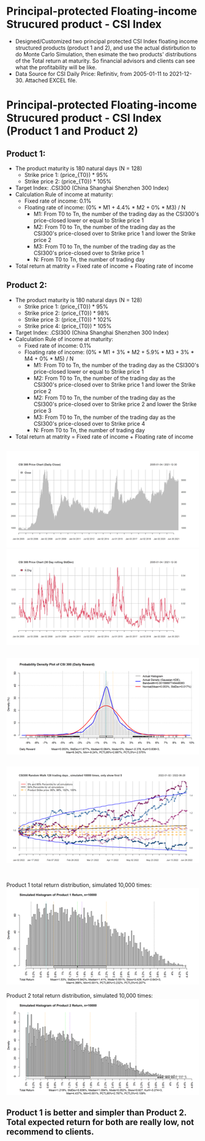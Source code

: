 # Principal-protected Floating-income Strucured product - CSI Index 
- Designed/Customized two principal protected CSI Index floating income structured products (product 1 and 2), and use the actual distirbution to do Monte Carlo Simulation, then esimate the two products' distributions of the Total return at maturity. So financial advisors and clients can see what the profitability will be like. 
- Data Source for CSI Daily Price: Refinitiv, from 2005-01-11 to 2021-12-30. Attached EXCEL file.


# Principal-protected Floating-income Strucured product - CSI Index (Product 1 and Product 2)
## Product 1: 
- The product maturity is 180 natural days (N = 128) 
	- Strike price 1: (price_{T0}) * 95%
	- Strike price 2: (price_{T0}) * 105%
- Target Index: .CSI300 (China Shanghai Shenzhen 300 Index)
- Calculation Rule of income at maturity: 
	- Fixed rate of income: 0.1%
	- Floating rate of income: (0% * M1 + 4.4% * M2 + 0% * M3) / N
		- M1: From T0 to Tn, the number of the trading day as the CSI300's price-closed lower or equal to Strike price 1
		- M2: From T0 to Tn, the number of the trading day as the CSI300's price-closed over to Strike price 1 and lower the Strike price 2
		- M3: From T0 to Tn, the number of the trading day as the CSI300's price-closed over to Strike price 1
		- N: From T0 to Tn, the number of trading day
- Total return at matrity = Fixed rate of income + Floating rate of income
    
## Product 2: 
- The product maturity is 180 natural days (N = 128) 
	- Strike price 1: (price_{T0}) * 95%
	- Strike price 2: (price_{T0}) * 98%
	- Strike price 3: (price_{T0}) * 102%
	- Strike price 4: (price_{T0}) * 105%
- Target Index: .CSI300 (China Shanghai Shenzhen 300 Index)
- Calculation Rule of income at maturity: 
	- Fixed rate of income: 0.1%
	- Floating rate of income: (0% * M1 + 3% * M2 + 5.9% * M3 + 3% * M4 + 0% * M5) / N
		- M1: From T0 to Tn, the number of the trading day as the CSI300's price-closed lower or equal to Strike price 1
		- M2: From T0 to Tn, the number of the trading day as the CSI300's price-closed over to Strike price 1 and lower the Strike price 2
		- M2: From T0 to Tn, the number of the trading day as the CSI300's price-closed over to Strike price 2 and lower the Strike price 3
		- M3: From T0 to Tn, the number of the trading day as the CSI300's price-closed over to Strike price 4
		- N: From T0 to Tn, the number of trading day
- Total return at matrity = Fixed rate of income + Floating rate of income
      
##  
![alt text](https://github.com/tomZpeng/CSI300-Index-Floating-Income-Structured-Product/blob/main/Pictures/CSI300_hist.png?raw=ture) 
![alt text](https://github.com/tomZpeng/CSI300-Index-Floating-Income-Structured-Product/blob/main/Pictures/CSI300_hist_vol.png?raw=ture)
## 

![alt text](https://github.com/tomZpeng/CSI300-Index-Floating-Income-Structured-Product/blob/main/Pictures/CSI300_return_dist.png?raw=ture)

## 

![alt text](https://github.com/tomZpeng/CSI300-Index-Floating-Income-Structured-Product/blob/main/Pictures/CSI300_random_walk1.png?raw=ture)

## 

<br /> Product 1 total return distribution, simulated 10,000 times: 
![alt text](https://github.com/tomZpeng/CSI300-Index-Floating-Income-Structured-Product/blob/main/Pictures/product1.png?raw=ture)
<br />
<br /> Product 2 total return distribution, simulated 10,000 times: 
![alt text](https://github.com/tomZpeng/CSI300-Index-Floating-Income-Structured-Product/blob/main/Pictures/product2.png?raw=ture)

## Product 1 is better and simpler than Product 2. Total expected return for both are really low, not recommend to clients.
